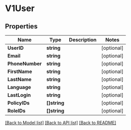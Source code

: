 # V1User

## Properties

Name | Type | Description | Notes
------------ | ------------- | ------------- | -------------
**UserID** | **string** |  | [optional] 
**Email** | **string** |  | [optional] 
**PhoneNumber** | **string** |  | [optional] 
**FirstName** | **string** |  | [optional] 
**LastName** | **string** |  | [optional] 
**Language** | **string** |  | [optional] 
**LastLogin** | **string** |  | [optional] 
**PolicyIDs** | **[]string** |  | [optional] 
**RoleIDs** | **[]string** |  | [optional] 

[[Back to Model list]](../README.md#documentation-for-models) [[Back to API list]](../README.md#documentation-for-api-endpoints) [[Back to README]](../README.md)


